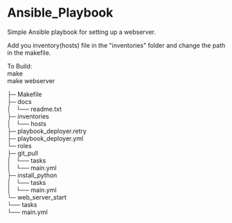 # Ansible_Playbook

Simple Ansible playbook for setting up a webserver.

Add you inventory(hosts) file in the "inventories" folder and change the path in the makefile.

To Build:<br />
    make <br />
    make webserver <br />
    
    
├─ Makefile <br />
├─ docs <br />
│   └── readme.txt <br />
├─ inventories <br />
│   └── hosts <br />
├─ playbook_deployer.retry <br />
├─ playbook_deployer.yml <br />
└─ roles <br />
    ├─ git_pull <br />
    │   └── tasks <br />
    │       └── main.yml <br />
    ├─ install_python <br />
    │   └── tasks <br />
    │       └── main.yml <br />
    └─ web_server_start <br />
        └── tasks <br />
            └── main.yml <br />
    
